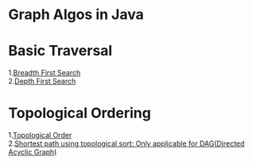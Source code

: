 # Graph Algos in Java

# Basic Traversal

1.[Breadth First Search](https://github.com/vishalagg/Graph_Java/tree/master/src/main/java/BredthFirstSearch)<br />
2.[Depth First Search](https://github.com/vishalagg/Graph_Java/tree/master/src/main/java/DepthFirstSearch)<br />

# Topological Ordering

1.[Topological Order](https://github.com/vishalagg/Graph_Java/tree/master/src/main/java/TopologicalOrder/TopologicalOrdering)<br />
2.[Shortest path using topological sort: Only applicable for DAG(Directed Acyclic Graph)](https://github.com/vishalagg/Graph_Java/tree/master/src/main/java/TopologicalOrder/ShortestPath)<br />
